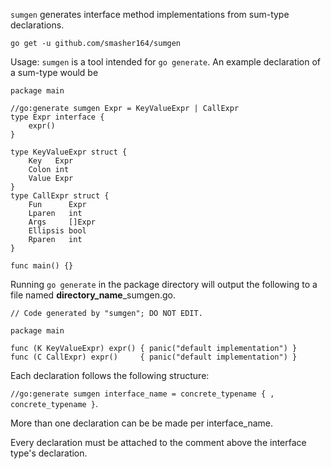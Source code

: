 `sumgen` generates interface method implementations from sum-type declarations.
```
go get -u github.com/smasher164/sumgen
```

Usage: `sumgen` is a tool intended for `go generate`. An example declaration of a sum-type would be

```
package main

//go:generate sumgen Expr = KeyValueExpr | CallExpr
type Expr interface {
	expr()
}

type KeyValueExpr struct {
	Key   Expr
	Colon int
	Value Expr
}
type CallExpr struct {
	Fun      Expr
	Lparen   int
	Args     []Expr
	Ellipsis bool
	Rparen   int
}

func main() {}

```

Running `go generate` in the package directory will output the following to a file named **directory_name**_sumgen.go.
```
// Code generated by "sumgen"; DO NOT EDIT.

package main

func (K KeyValueExpr) expr() { panic("default implementation") }
func (C CallExpr) expr()     { panic("default implementation") }

```

Each declaration follows the following structure:

`//go:generate sumgen interface_name = concrete_typename { , concrete_typename }`.

More than one declaration can be be made per interface_name.

Every declaration must be attached to the comment above the interface type's declaration.